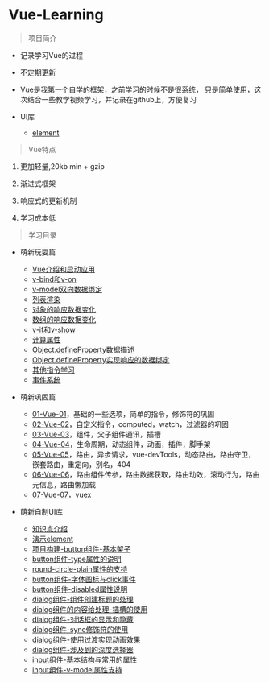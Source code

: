 # Vue-Learning

> 项目简介

* 记录学习Vue的过程

* 不定期更新

* Vue是我第一个自学的框架，之前学习的时候不是很系统，
    只是简单使用，这次结合一些教学视频学习，并记录在github上，方便复习

* UI库
    * [element](https://element.eleme.cn/#/zh-CN/)    
    
> Vue特点

1. 更加轻量,20kb min + gzip

2. 渐进式框架

3. 响应式的更新机制

4. 学习成本低 

> 学习目录

* 萌新玩耍篇

    * [Vue介绍和启动应用](./01-萌新玩耍篇/01-Vue介绍和启动应用/Vue介绍和启动应用.md)
    * [v-bind和v-on](./01-萌新玩耍篇/02-v-bind和v-on/v-bind和v-on.md)
    * [v-model双向数据绑定](./01-萌新玩耍篇/03-v-model双向数据绑定/v-model双向数据绑定.md)
    * [列表渲染](./01-萌新玩耍篇/04-列表渲染/列表渲染.md)
    * [对象的响应数据变化](./01-萌新玩耍篇/05-对象的响应数据变化/对象的响应数据变化.md)
    * [数组的响应数据变化](./01-萌新玩耍篇/06-数组的响应数据变化/数组的响应数据变化.md)
    * [v-if和v-show](./01-萌新玩耍篇/07-v-if和v-show/v-if和v-show.md)
    * [计算属性](./01-萌新玩耍篇/08-计算属性/计算属性.md)
    * [Object.defineProperty数据描述](./01-萌新玩耍篇/09-Object.defineProperty数据描述/Object.defineProperty数据描述.md)
    * [Object.defineProperty实现响应的数据绑定](./01-萌新玩耍篇/10-Object.defineProperty实现响应的数据绑定/Object.defineProperty实现响应的数据绑定.md)
    * [其他指令学习](./01-萌新玩耍篇/11-其他指令学习/其他指令学习.md)
    * [事件系统](./01-萌新玩耍篇/12-事件系统/事件系统.md)

* 萌新巩固篇 
    * [01-Vue-01](./02-萌新巩固篇/01-Vue-01/Vue-01.md)，基础的一些选项，简单的指令，修饰符的巩固
    * [02-Vue-02](./02-萌新巩固篇/02-Vue-02/Vue-02.md)，自定义指令，computed，watch，过滤器的巩固
    * [03-Vue-03](./02-萌新巩固篇/03-Vue-03/Vue-03.md)，组件，父子组件通讯，插槽
    * [04-Vue-04](./02-萌新巩固篇/04-Vue-04/Vue-04.md)，生命周期，动态组件，动画，插件，脚手架
    * [05-Vue-05](./02-萌新巩固篇/05-Vue-05/Vue-05.md)，路由，异步请求，vue-devTools，动态路由，路由守卫，嵌套路由，重定向，别名，404
    * [06-Vue-06](./02-萌新巩固篇/06-Vue-06/Vue-06.md)，路由组件传参，路由数据获取，路由动效，滚动行为，路由元信息，路由懒加载
    * [07-Vue-07](./02-萌新巩固篇/07-Vue-07/Vue-07.md)，vuex

* 萌新自制UI库
    * [知识点介绍](./03-萌新自制UI库/01-知识点介绍/知识点介绍.md)    
    * [演示element](./03-萌新自制UI库/02-演示element/演示element.md)    
    * [项目构建-button组件-基本架子](./03-萌新自制UI库/03-项目构建-button组件-基本架子/项目构建-button组件-基本架子.md)    
    * [button组件-type属性的说明](./03-萌新自制UI库/04-button组件-type属性的说明/button组件-type属性的说明.md)    
    * [round-circle-plain属性的支持](./03-萌新自制UI库/05-round-circle-plain属性的支持/round-circle-plain属性的支持.md)    
    * [button组件-字体图标与click事件](./03-萌新自制UI库/06-button组件-字体图标与click事件/button组件-字体图标与click事件.md)    
    * [button组件-disabled属性说明](./03-萌新自制UI库/07-button组件-disabled属性说明/button组件-disabled属性说明.md)    
    * [dialog组件-组件创建标题的处理](./03-萌新自制UI库/08-dialog组件-组件创建标题的处理/dialog组件-组件创建标题的处理.md)    
    * [dialog组件的内容给处理-插槽的使用](./03-萌新自制UI库/09-dialog组件的内容给处理-插槽的使用/dialog组件的内容给处理-插槽的使用.md)    
    * [dialog组件-对话框的显示和隐藏](./03-萌新自制UI库/10-dialog组件-对话框的显示和隐藏/dialog组件-对话框的显示和隐藏.md)    
    * [dialog组件-sync修饰符的使用](./03-萌新自制UI库/11-dialog组件-sync修饰符的使用/dialog组件-sync修饰符的使用.md)    
    * [dialog组件-使用过渡实现动画效果](./03-萌新自制UI库/12-dialog组件-使用过渡实现动画效果/dialog组件-使用过渡实现动画效果.md)    
    * [dialog组件-涉及到的深度选择器](./03-萌新自制UI库/13-dialog组件-涉及到的深度选择器/dialog组件-涉及到的深度选择器.md)    
    * [input组件-基本结构与常用的属性](./03-萌新自制UI库/14-input组件-基本结构与常用的属性/input组件-基本结构与常用的属性.md)    
    * [input组件-v-model属性支持](./03-萌新自制UI库/15-input组件-v-model属性支持/input组件-v-model属性支持.md)    
